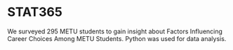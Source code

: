 # STAT365
We surveyed 295 METU students to gain insight about Factors Influencing Career Choices Among METU Students. Python was used for data analysis.

